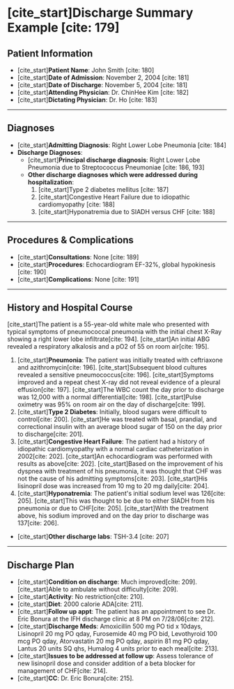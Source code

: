 # [cite_start]Discharge Summary Example [cite: 179]

## Patient Information

- [cite_start]**Patient Name**: John Smith [cite: 180]
- [cite_start]**Date of Admission**: November 2, 2004 [cite: 181]
- [cite_start]**Date of Discharge**: November 5, 2004 [cite: 181]
- [cite_start]**Attending Physician**: Dr. ChinHee Kim [cite: 182]
- [cite_start]**Dictating Physician**: Dr. Ho [cite: 183]

---

## Diagnoses

- [cite_start]**Admitting Diagnosis**: Right Lower Lobe Pneumonia [cite: 184]
- **Discharge Diagnoses**:
  - [cite_start]**Principal discharge diagnosis**: Right Lower Lobe Pneumonia due to Streptococcus Pneumoniae [cite: 186, 193]
  - **Other discharge diagnoses which were addressed during hospitalization**:
    1.  [cite_start]Type 2 diabetes mellitus [cite: 187]
    2.  [cite_start]Congestive Heart Failure due to idiopathic cardiomyopathy [cite: 188]
    3.  [cite_start]Hyponatremia due to SIADH versus CHF [cite: 188]

---

## Procedures & Complications

- [cite_start]**Consultations**: None [cite: 189]
- [cite_start]**Procedures**: Echocardiogram EF-32%, global hypokinesis [cite: 190]
- [cite_start]**Complications**: None [cite: 191]

---

## History and Hospital Course

[cite_start]The patient is a 55-year-old white male who presented with typical symptoms of pneumococcal pneumonia with the initial chest X-Ray showing a right lower lobe infiltrate[cite: 194]. [cite_start]An initial ABG revealed a respiratory alkalosis and a pO2 of 55 on room air[cite: 195].

1.  [cite_start]**Pneumonia**: The patient was initially treated with ceftriaxone and azithromycin[cite: 196]. [cite_start]Subsequent blood cultures revealed a sensitive pneumococcus[cite: 196]. [cite_start]Symptoms improved and a repeat chest X-ray did not reveal evidence of a pleural effusion[cite: 197]. [cite_start]The WBC count the day prior to discharge was 12,000 with a normal differential[cite: 198]. [cite_start]Pulse oximetry was 95% on room air on the day of discharge[cite: 199].
2.  [cite_start]**Type 2 Diabetes**: Initially, blood sugars were difficult to control[cite: 200]. [cite_start]He was treated with basal, prandial, and correctional insulin with an average blood sugar of 150 on the day prior to discharge[cite: 201].
3.  [cite_start]**Congestive Heart Failure**: The patient had a history of idiopathic cardiomyopathy with a normal cardiac catheterization in 2002[cite: 202]. [cite_start]An echocardiogram was performed with results as above[cite: 202]. [cite_start]Based on the improvement of his dyspnea with treatment of his pneumonia, it was thought that CHF was not the cause of his admitting symptoms[cite: 203]. [cite_start]His lisinopril dose was increased from 10 mg to 20 mg daily[cite: 204].
4.  [cite_start]**Hyponatremia**: The patient's initial sodium level was 126[cite: 205]. [cite_start]This was thought to be due to either SIADH from his pneumonia or due to CHF[cite: 205]. [cite_start]With the treatment above, his sodium improved and on the day prior to discharge was 137[cite: 206].

- [cite_start]**Other discharge labs**: TSH-3.4 [cite: 207]

---

## Discharge Plan

- [cite_start]**Condition on discharge**: Much improved[cite: 209]. [cite_start]Able to ambulate without difficulty[cite: 209].
- [cite_start]**Activity**: No restriction[cite: 210].
- [cite_start]**Diet**: 2000 calorie ADA[cite: 211].
- [cite_start]**Follow up appt**: The patient has an appointment to see Dr. Eric Bonura at the IFH discharge clinic at 8 PM on 7/28/06[cite: 212].
- [cite_start]**Discharge Meds**: Amoxicillin 500 mg PO tid x 10days, Lisinopril 20 mg PO qday, Furosemide 40 mg PO bid, Levothyroid 100 mcg PO qday, Atorvastatin 20 mg PO qday, aspirin 81 mg PO qday, Lantus 20 units SQ qhs, Humalog 4 units prior to each meal[cite: 213].
- [cite_start]**Issues to be addressed at follow up**: Assess tolerance of new lisinopril dose and consider addition of a beta blocker for management of CHF[cite: 214].
- [cite_start]**CC**: Dr. Eric Bonura[cite: 215].
